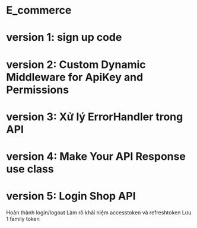 # E_commerce

# version 1: sign up code 

# version 2: Custom Dynamic Middleware for ApiKey and Permissions

# version 3: Xử lý ErrorHandler trong API

# version 4: Make Your API Response use class

# version 5: Login Shop API
Hoàn thành login/logout
Làm rõ khái niệm accesstoken và refreshtoken
Lưu 1 family token